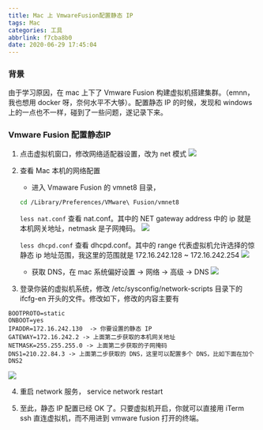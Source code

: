 ```yaml
---
title: Mac 上 VmwareFusion配置静态 IP
tags: Mac
categories: 工具
abbrlink: f7cba8b0
date: 2020-06-29 17:45:04
---
```

### 背景
由于学习原因，在 mac 上下了 Vmware Fusion 构建虚拟机搭建集群。（emnn，我也想用 docker 呀，奈何水平不大够）。配置静态 IP 的时候，发现和 windows 上的一点也不一样，碰到了一些问题，遂记录下来。
<!--more-->

### Vmware Fusion 配置静态IP
1. 点击虚拟机窗口，修改网络适配器设置，改为 net 模式
![](https://timemachine-blog.oss-cn-beijing.aliyuncs.com/img/007S8ZIlgy1gg961uax3fj311m0oqage.jpg)

2. 查看 Mac 本机的网络配置

	- 进入 Vmaware Fusion 的 vmnet8 目录，
	```sh
	cd /Library/Preferences/VMware\ Fusion/vmnet8
	```
	`less nat.conf` 查看 nat.conf。其中的 NET gateway address 中的 ip 就是本机网关地址，netmask 是子网掩码。
	![](https://timemachine-blog.oss-cn-beijing.aliyuncs.com/img/007S8ZIlgy1gg96l82g99j31bc0s00wy.jpg)

	`less dhcpd.conf` 查看 dhcpd.conf。其中的 range 代表虚拟机允许选择的惊静态 ip 地址范围，我这里的范围就是 172.16.242.128 ~ 172.16.242.254
	![](https://timemachine-blog.oss-cn-beijing.aliyuncs.com/img/007S8ZIlgy1gg96ptija2j30w60ac402.jpg)

	- 获取 DNS，在 mac 系统偏好设置 -> 网络 -> 高级 -> DNS
	![](https://timemachine-blog.oss-cn-beijing.aliyuncs.com/img/007S8ZIlgy1gg96s7pdfij30zs0n6amb.jpg)


3. 登录你装的虚拟机系统，修改 /etc/sysconfig/network-scripts 目录下的 ifcfg-en 开头的文件。修改如下，修改的内容主要有
```
BOOTPROTO=static
ONBOOT=yes
IPADDR=172.16.242.130  -> 你要设置的静态 IP
GATEWAY=172.16.242.2 -> 上面第二步获取的本机网关地址
NETMASK=255.255.255.0 -> 上面第二步获取的子网掩码
DNS1=210.22.84.3 -> 上面第二步获取的 DNS，这里可以配置多个 DNS，比如下面在加个 DNS2
```
![](https://timemachine-blog.oss-cn-beijing.aliyuncs.com/img/007S8ZIlgy1gg96v7nn0kj30j80i4tax.jpg)

4. 重启 network 服务， service network restart

5. 至此，静态 IP 配置已经 OK 了。只要虚拟机开启，你就可以直接用 iTerm ssh 直连虚拟机，而不用进到 vmware fusion 打开的终端。
